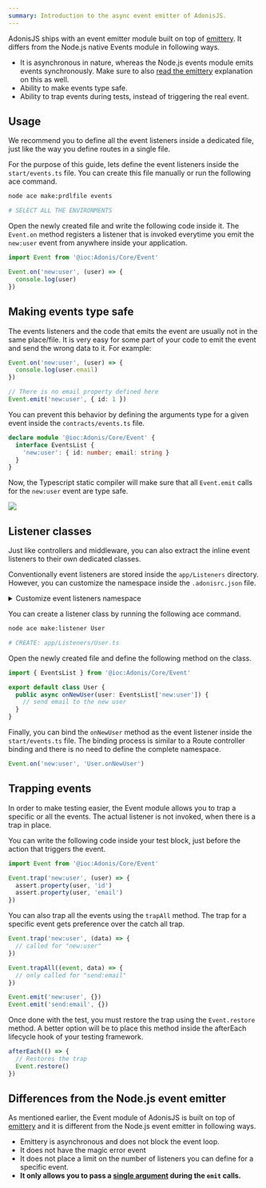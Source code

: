 ```yaml
---
summary: Introduction to the async event emitter of AdonisJS.
---
```


AdonisJS ships with an event emitter module built on top of [emittery](https://github.com/sindresorhus/emittery). It differs from the Node.js native Events module in following ways.

- It is asynchronous in nature, whereas the Node.js events module emits events synchronously. Make sure to also [read the emittery](https://github.com/sindresorhus/emittery#how-is-this-different-than-the-built-in-eventemitter-in-nodejs) explanation on this as well.
- Ability to make events type safe.
- Ability to trap events during tests, instead of triggering the real event.

## Usage
We recommend you to define all the event listeners inside a dedicated file, just like the way you define routes in a single file.

For the purpose of this guide, lets define the event listeners inside the `start/events.ts` file. You can create this file manually or run the following ace command.

```sh
node ace make:prdlfile events

# SELECT ALL THE ENVIRONMENTS
```

Open the newly created file and write the following code inside it. The `Event.on` method registers a listener that is invoked everytime you emit the `new:user` event from anywhere inside your application.

```ts
import Event from '@ioc:Adonis/Core/Event'

Event.on('new:user', (user) => {
  console.log(user)
})
```

## Making events type safe
The events listeners and the code that emits the event are usually not in the same place/file. It is very easy for some part of your code to emit the event and send the wrong data to it. For example:

```ts
Event.on('new:user', (user) => {
  console.log(user.email)
})

// There is no email property defined here
Event.emit('new:user', { id: 1 })
```

You can prevent this behavior by defining the arguments type for a given event inside the `contracts/events.ts` file.

```ts
declare module '@ioc:Adonis/Core/Event' {
  interface EventsList {
    'new:user': { id: number; email: string }
  }
}
```

Now, the Typescript static compiler will make sure that all `Event.emit` calls for the `new:user` event are type safe.

![](https://res.cloudinary.com/adonis-js/image/upload/q_auto,f_auto/v1618599912/v5/type-safe-events.jpg)

## Listener classes
Just like controllers and middleware, you can also extract the inline event listeners to their own dedicated classes.

Conventionally event listeners are stored inside the `app/Listeners` directory. However, you can customize the namespace inside the `.adonisrc.json` file.

<details>
<summary> Customize event listeners namespace </summary>

```json
{
  "namespaces": {
    "eventListeners": "App/CustomDir/Listeners"
  }
}
```

</details>

You can create a listener class by running the following ace command.

```sh
node ace make:listener User

# CREATE: app/Listeners/User.ts
```

Open the newly created file and define the following method on the class.

```ts
import { EventsList } from '@ioc:Adonis/Core/Event'

export default class User {
  public async onNewUser(user: EventsList['new:user']) {
    // send email to the new user
  }
}
```

Finally, you can bind the `onNewUser` method as the event listener inside the `start/events.ts` file. The binding process is similar to a Route controller binding and there is no need to define the complete namespace.

```ts
Event.on('new:user', 'User.onNewUser')
```

## Trapping events
In order to make testing easier, the Event module allows you to trap a specific or all the events. The actual listener is not invoked, when there is a trap in place.

You can write the following code inside your test block, just before the action that triggers the event.

```ts
import Event from '@ioc:Adonis/Core/Event'

Event.trap('new:user', (user) => {
  assert.property(user, 'id')
  assert.property(user, 'email')
})
```

You can also trap all the events using the `trapAll` method. The trap for a specific event gets preference over the catch all trap.

```ts
Event.trap('new:user', (data) => {
  // called for "new:user"
})

Event.trapAll((event, data) => {
  // only called for "send:email"
})

Event.emit('new:user', {})
Event.emit('send:email', {})
```

Once done with the test, you must restore the trap using the `Event.restore` method. A better option will be to place this method inside the afterEach lifecycle hook of your testing framework.

```ts
afterEach(() => {
  // Restores the trap
  Event.restore()
})
```

## Differences from the Node.js event emitter
As mentioned earlier, the Event module of AdonisJS is built on top of [emittery](https://github.com/sindresorhus/emittery) and it is different from the Node.js event emitter in following ways.

- Emittery is asynchronous and does not block the event loop.
- It does not have the magic error event
- It does not place a limit on the number of listeners you can define for a specific event.
- **It only allows you to pass a [single argument](https://github.com/sindresorhus/emittery#can-you-support-multiple-arguments-for-emit) during the `emit` calls.**
